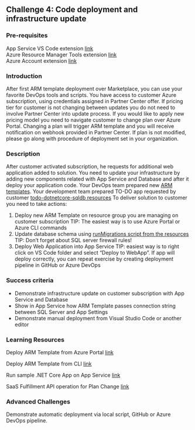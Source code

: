 ## Challenge 4: Code deployment and infrastructure update

### Pre-requisites
App Service VS Code extension [link](https://marketplace.visualstudio.com/items?itemName=ms-azuretools.vscode-azureappservice) <br/>
Azure Resource Manager Tools extension [link](https://marketplace.visualstudio.com/items?itemName=msazurermtools.azurerm-vscode-tools) <br/>
Azure Account extension [link](https://marketplace.visualstudio.com/items?itemName=ms-vscode.azure-account)

### Introduction
After first ARM template deployment over Marketplace, you can use your favorite DevOps tools and scripts. You have access to customer Azure subscription, using credentials assigned in Partner Center offer.
If pricing tier for customer is not changing between updates you do not need to involve Partner Center into update process. If you would like to apply new pricing model you need to navigate customer to change plan over Azure Portal. Changing a plan will trigger ARM template and you will receive notification on webhook provided in Partner Center. If plan is not modified, please go along with procedure of deployment set in your organization.

### Description
After customer activated subscription, he requests for additional web application added to solution. You need to update your infrastructure by adding new components related with App Service and Database and after it deploy your application code.
Your DevOps team prepared new [ARM templates](./Resources/Challenge-4/ARM-Templates/mainTemplate.json).
Your development team prepared TO-DO app requested by customer [todo-dotnetcore-sqldb resources](./Resources/Challenge-4/todo-dotnetcore-sqldb/Startup.cs)
To deliver solution to customer you need to take actions:
1.	Deploy new ARM Template on resource group you are managing on customer subscription
TIP: The easiest way is to use Azure Portal or Azure CLI commands 
2.	Update database schema using [runMigrations script from the resources](./Resources/Challenge-4/Scripts/runMigrations.sh)
TIP: Don’t forget about SQL server firewall rules!
3.	Deploy Web Application into App Service 
TIP: easiest way is to right click on VS Code folder and select “Deploy to WebApp”. If app will deploy correctly, you can repeat exercise by creating deployment pipeline in GitHub or Azure DevOps


### Success criteria
-	Demonstrate infrastructure update on customer subscription with App Service and Database
-	Show in App Service how ARM Template passes connection string between SQL Server and App Settings
-	Demonstrate manual deployment from Visual Studio Code or another editor


### Learning Resources
Deploy ARM Template from Azure Portal [link](https://docs.microsoft.com/en-us/azure/azure-resource-manager/templates/deploy-portal)

Deploy ARM Template from CLI [link](https://docs.microsoft.com/en-us/azure/azure-resource-manager/templates/deploy-cli)

Run sample .NET Core App on App Service [link](https://docs.microsoft.com/en-us/azure/app-service/tutorial-dotnetcore-sqldb-app?pivots=platform-linux)

SaaS Fulfillment API operation for Plan Change [link](https://docs.microsoft.com/en-us/azure/marketplace/partner-center-portal/pc-saas-fulfillment-api-v2#get-httpsmarketplaceapimicrosoftcomapisaassubscriptionssubscriptionidoperationsoperationidapi-versionapiversion) 


### Advanced Challenges
Demonstrate automatic deployment via local script, GitHub or Azure DevOps pipeline.